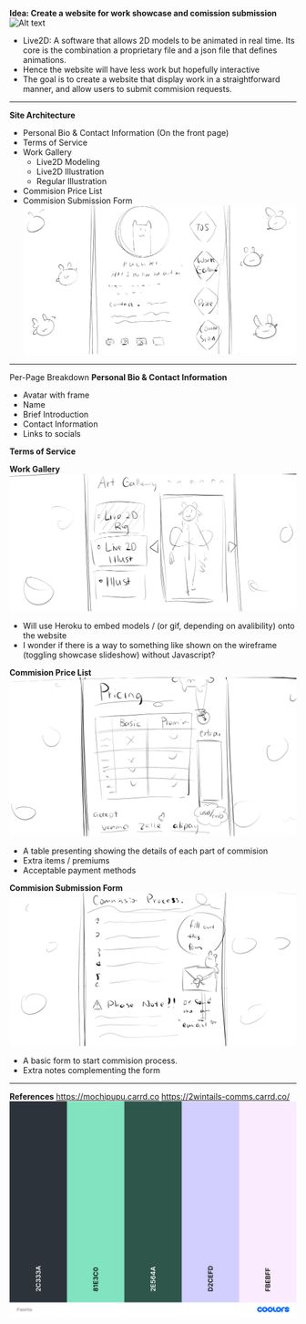 **Idea: Create a website for work showcase and comission submission**
![Alt text](Images/gura.gif)
* Live2D: A software that allows 2D models to be animated in real time. Its core is the combination a proprietary file and a json file that defines animations.
* Hence the website will have less work but hopefully interactive 
* The goal is to create a website that display work in a straightforward manner, and allow users to submit commision requests.

----------------

**Site Architecture**
* Personal Bio & Contact Information (On the front page)
* Terms of Service
* Work Gallery
  * Live2D Modeling
  * Live2D Illustration
  * Regular Illustration
* Commision Price List
* Commision Submission Form
![Alt text](Images/website1.png)

----------------
Per-Page Breakdown
**Personal Bio & Contact Information**
* Avatar with frame
* Name
* Brief Introduction
* Contact Information
* Links to socials

**Terms of Service**  

**Work Gallery**
![Alt text](Images/website4.png)
* Will use Heroku to embed models / (or gif, depending on avalibility) onto the website
* I wonder if there is a way to something like shown on the wireframe (toggling showcase slideshow) without Javascript? 

**Commision Price List**
![Alt text](Images/website3.png)
* A table presenting showing the details of each part of commision
* Extra items / premiums
* Acceptable payment methods

**Commision Submission Form**
![Alt text](Images/website2.png)
* A basic form to start commision process.
* Extra notes complementing the form

----------------
**References**
https://mochipupu.carrd.co
https://2wintails-comms.carrd.co/
![Alt text](Images/Palette.png)
